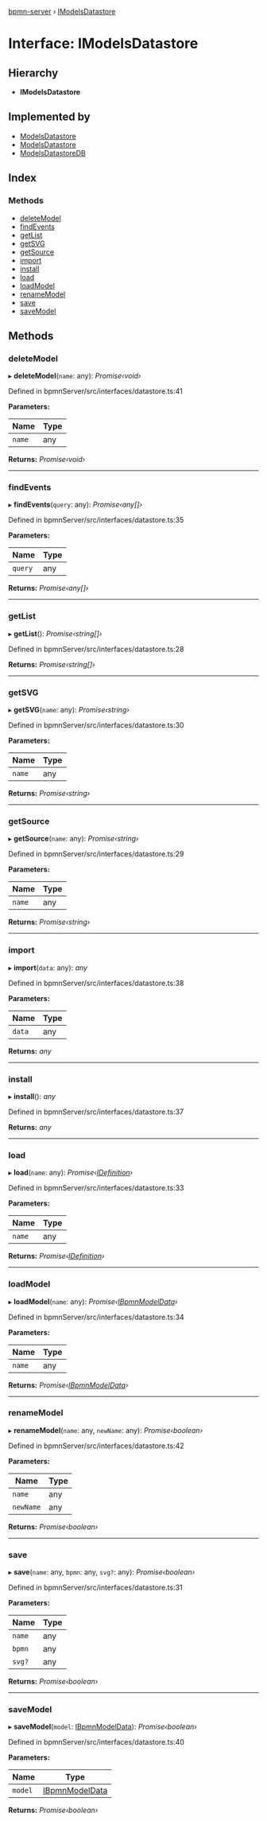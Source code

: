 [bpmn-server](../README.md) › [IModelsDatastore](imodelsdatastore.md)

# Interface: IModelsDatastore

## Hierarchy

* **IModelsDatastore**

## Implemented by

* [ModelsDatastore](../classes/modelsdatastore.md)
* [ModelsDatastore](../classes/modelsdatastore.md)
* [ModelsDatastoreDB](../classes/modelsdatastoredb.md)

## Index

### Methods

* [deleteModel](imodelsdatastore.md#deletemodel)
* [findEvents](imodelsdatastore.md#findevents)
* [getList](imodelsdatastore.md#getlist)
* [getSVG](imodelsdatastore.md#getsvg)
* [getSource](imodelsdatastore.md#getsource)
* [import](imodelsdatastore.md#import)
* [install](imodelsdatastore.md#install)
* [load](imodelsdatastore.md#load)
* [loadModel](imodelsdatastore.md#loadmodel)
* [renameModel](imodelsdatastore.md#renamemodel)
* [save](imodelsdatastore.md#save)
* [saveModel](imodelsdatastore.md#savemodel)

## Methods

###  deleteModel

▸ **deleteModel**(`name`: any): *Promise‹void›*

Defined in bpmnServer/src/interfaces/datastore.ts:41

**Parameters:**

Name | Type |
------ | ------ |
`name` | any |

**Returns:** *Promise‹void›*

___

###  findEvents

▸ **findEvents**(`query`: any): *Promise‹any[]›*

Defined in bpmnServer/src/interfaces/datastore.ts:35

**Parameters:**

Name | Type |
------ | ------ |
`query` | any |

**Returns:** *Promise‹any[]›*

___

###  getList

▸ **getList**(): *Promise‹string[]›*

Defined in bpmnServer/src/interfaces/datastore.ts:28

**Returns:** *Promise‹string[]›*

___

###  getSVG

▸ **getSVG**(`name`: any): *Promise‹string›*

Defined in bpmnServer/src/interfaces/datastore.ts:30

**Parameters:**

Name | Type |
------ | ------ |
`name` | any |

**Returns:** *Promise‹string›*

___

###  getSource

▸ **getSource**(`name`: any): *Promise‹string›*

Defined in bpmnServer/src/interfaces/datastore.ts:29

**Parameters:**

Name | Type |
------ | ------ |
`name` | any |

**Returns:** *Promise‹string›*

___

###  import

▸ **import**(`data`: any): *any*

Defined in bpmnServer/src/interfaces/datastore.ts:38

**Parameters:**

Name | Type |
------ | ------ |
`data` | any |

**Returns:** *any*

___

###  install

▸ **install**(): *any*

Defined in bpmnServer/src/interfaces/datastore.ts:37

**Returns:** *any*

___

###  load

▸ **load**(`name`: any): *Promise‹[IDefinition](idefinition.md)›*

Defined in bpmnServer/src/interfaces/datastore.ts:33

**Parameters:**

Name | Type |
------ | ------ |
`name` | any |

**Returns:** *Promise‹[IDefinition](idefinition.md)›*

___

###  loadModel

▸ **loadModel**(`name`: any): *Promise‹[IBpmnModelData](ibpmnmodeldata.md)›*

Defined in bpmnServer/src/interfaces/datastore.ts:34

**Parameters:**

Name | Type |
------ | ------ |
`name` | any |

**Returns:** *Promise‹[IBpmnModelData](ibpmnmodeldata.md)›*

___

###  renameModel

▸ **renameModel**(`name`: any, `newName`: any): *Promise‹boolean›*

Defined in bpmnServer/src/interfaces/datastore.ts:42

**Parameters:**

Name | Type |
------ | ------ |
`name` | any |
`newName` | any |

**Returns:** *Promise‹boolean›*

___

###  save

▸ **save**(`name`: any, `bpmn`: any, `svg?`: any): *Promise‹boolean›*

Defined in bpmnServer/src/interfaces/datastore.ts:31

**Parameters:**

Name | Type |
------ | ------ |
`name` | any |
`bpmn` | any |
`svg?` | any |

**Returns:** *Promise‹boolean›*

___

###  saveModel

▸ **saveModel**(`model`: [IBpmnModelData](ibpmnmodeldata.md)): *Promise‹boolean›*

Defined in bpmnServer/src/interfaces/datastore.ts:40

**Parameters:**

Name | Type |
------ | ------ |
`model` | [IBpmnModelData](ibpmnmodeldata.md) |

**Returns:** *Promise‹boolean›*
